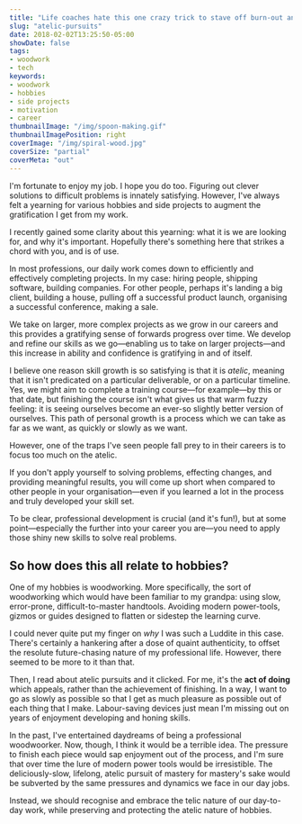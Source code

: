 ```yaml
---
title: "Life coaches hate this one crazy trick to stave off burn-out and increase motivation!"
slug: "atelic-pursuits"
date: 2018-02-02T13:25:50-05:00
showDate: false
tags:
- woodwork
- tech
keywords:
- woodwork
- hobbies
- side projects
- motivation
- career
thumbnailImage: "/img/spoon-making.gif"
thumbnailImagePosition: right
coverImage: "/img/spiral-wood.jpg"
coverSize: "partial"
coverMeta: "out"
---
```


I'm fortunate to enjoy my job. I hope you do too. Figuring out clever solutions to difficult problems is innately satisfying. However, I've always felt a yearning for various hobbies and side projects to augment the gratification I get from my work.

I recently gained some clarity about this yearning: what it is we are looking for, and why it's important. Hopefully there's something here that strikes a chord with you, and is of use.

<!--more-->

In most professions, our daily work comes down to efficiently and effectively completing projects. In my case: hiring people, shipping software, building companies. For other people, perhaps it's landing a big client, building a house, pulling off a successful product launch, organising a successful conference, making a sale.

We take on larger, more complex projects as we grow in our careers and this provides a gratifying sense of forwards progress over time. We develop and refine our skills as we go—enabling us to take on larger projects—and this increase in ability and confidence is gratifying in and of itself.

I believe one reason skill growth is so satisfying is that it is _atelic_, meaning that it isn't predicated on a particular deliverable, or on a particular timeline. Yes, we might aim to complete a training course—for example—by this or that date, but finishing the course isn't what gives us that warm fuzzy feeling: it is seeing ourselves become an ever-so slightly better version of ourselves. This path of personal growth is a process which we can take as far as we want, as quickly or slowly as we want.

However, one of the traps I've seen people fall prey to in their careers is to focus too much on the atelic.

If you don't apply yourself to solving problems, effecting changes, and providing meaningful results, you will come up short when compared to other people in your organisation—even if you learned a lot in the process and truly developed your skill set.

To be clear, professional development is crucial (and it's fun!), but at some point—especially the further into your career you are—you need to apply those shiny new skills to solve real problems.

## So how does this all relate to hobbies?

One of my hobbies is woodworking. More specifically, the sort of woodworking which would have been familiar to my grandpa: using slow, error-prone, difficult-to-master handtools. Avoiding modern power-tools, gizmos or guides designed to flatten or sidestep the learning curve.

I could never quite put my finger on _why_ I was such a Luddite in this case. There's certainly a hankering after a dose of quaint authenticity, to offset the resolute future-chasing nature of my professional life. However, there seemed to be more to it than that.

Then, I read about atelic pursuits and it clicked. For me, it's the **act of doing** which appeals, rather than the achievement of finishing. In a way, I want to go as slowly as possible so that I get as much pleasure as possible out of each thing that I make. Labour-saving devices just mean I'm missing out on years of enjoyment developing and honing skills.

In the past, I've entertained daydreams of being a professional woodwoorker. Now, though, I think it would be a terrible idea. The pressure to finish each piece would sap enjoyment out of the process, and I'm sure that over time the lure of modern power tools would be irresistible. The deliciously-slow, lifelong, atelic pursuit of mastery for mastery's sake would be subverted by the same pressures and dynamics we face in our day jobs.

Instead, we should recognise and embrace the telic nature of our day-to-day work, while preserving and protecting the atelic nature of hobbies.
